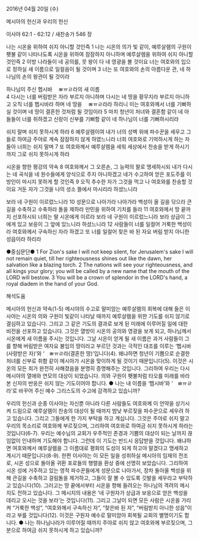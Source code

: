 2016년 04월 20일 (수)

메시아의 헌신과 우리의 헌신



이사야 62:1 - 62:12 / 새찬송가 546 장


나는 시온을 위하여 쉬지 아니할 것인즉
1 나는 시온의 의가 빛 같이, 예루살렘의 구원이 횃불 같이 나타나도록 시온을 위하여 잠잠하지 아니하며 예루살렘을 위하여 쉬지 아니할 것인즉  2 이방 나라들이 네 공의를, 뭇 왕이 다 네 영광을 볼 것이요 너는 여호와의 입으로 정하실 새 이름으로 일컬음이 될 것이며  3 너는 또 여호와의 손의 아름다운 관, 네 하나님의 손의 왕관이 될 것이라

하나님이 주신 헵시바 ㅤㅃㅠㄹ라의 새 이름  
4 다시는 너를 버림받은 자라 부르지 아니하며 다시는 네 땅을 황무지라 부르지 아니하고 오직 너를 헵시바라 하며 네 땅을 ㅤㅃㅠㄹ라라 하리니 이는 여호와께서 너를 기뻐하실 것이며 네 땅이 결혼한 것처럼 될 것임이라 5 마치 청년이 처녀와 결혼함 같이 네 아들들이 너를 취하겠고 신랑이 신부를 기뻐함 같이 네 하나님이 너를 기뻐하시리라

쉬지 말며 쉬지 못하시게 하라 
6 예루살렘이여 내가 너의 성벽 위에 파수꾼을 세우고 그들로 하여금 주야로 계속 잠잠하지 않게 하였느니라 너희 여호와로 기억하시게 하는 자들아 너희는 쉬지 말며 7 또 여호와께서 예루살렘을 세워 세상에서 찬송을 받게 하시기까지 그로 쉬지 못하시게 하라

시온을 향한 평강의 약속
8 여호와께서 그 오른손, 그 능력의 팔로 맹세하시되 내가 다시는 네 곡식을 네 원수들에게 양식으로 주지 아니하겠고 네가 수고하여 얻은 포도주를 이방인이 마시지 못하게 할 것인즉
9 오직 추수한 자가 그것을 먹고 나 여호와를 찬송할 것이요 거둔 자가 그것을 나의 성소 뜰에서 마시리라 하셨느니라

보라 네 구원이 이르렀느니라 
10 성문으로 나아가라 나아가라 백성이 올 길을 닦으라 큰 길을 수축하고 수축하라 돌을 제하라 만민을 위하여 기치를 들라 11 여호와께서 땅 끝까지 선포하시되 너희는 딸 시온에게 이르라 보라 네 구원이 이르렀느니라 보라 상급이 그에게 있고 보응이 그 앞에 있느니라 하셨느니라 12 사람들이 너를 일컬어 거룩한 백성이라 여호와께서 구속하신 자라 하겠고 또 너를 일컬어 찾은 바 된 자요 버림 받지 아니한 성읍이라 하리라

●중심문단● 1 For Zion's sake I will not keep silent, for Jerusalem's sake I will not remain quiet, till her righteousness shines out like the dawn, her salvation like a blazing torch. 2 The nations will see your righteousness, and all kings your glory; you will be called by a new name that the mouth of the LORD will bestow. 3 You will be a crown of splendor in the LORD's hand, a royal diadem in the hand of your God.

해석도움





메시아의 헌신과 약속(1-5)
메시야의 수고로 말미암는 예루살렘의 회복에 대해 들은 이사야는 시온의 의와 구원이 빛같이 나타날 때까지 예루살렘을 위한 기도를 쉬지 않기로 결심하고 있습니다. 그리고 그 같은 기도의 결과로 보게 된 미래에 이루어질 일에 대한 비전을 선포하고 있습니다. 그것은 열방이 시온의 공의와 영광을 보게 되고, 하나님께서 시온에게 새 이름을 주시는 것입니다. 그날 시온이 얻게 될 새 이름은 과거 사람들이 그를 향해 버림받은 여자요 불임의 땅이라고 부르던 것과는 극적인 대조를 이루는 ‘헵시바(사랑받은 자)’와 ‘ㅤㅃㅠㄹ라(결혼한 땅)’입니다(4). 왜냐하면 청년이 기쁨으로 순결한 처녀를 신부로 취함 같이 메시아가 시온을 맞이하게 될 것이기 때문입니다(5). 이것은 시온의 모든 죄가 완전히 사해졌음을 분명히 증명해주는 것입니다. 그리하여 우리는 다시 메시야의 열애와 연모의 대상이 되었습니다. 의와 구원이 횃불처럼 타오를 미래를 바라본 신자의 반응은 쉬지 않는 기도이어야 합니다.
● 나는 내 이름을 ‘헵시바’와 ‘ㅤㅃㅠㄹ라’로 바꾸어 주신 예수 그리스도의 수고에 감격하고 있습니까?

우리의 헌신과 순종
이사야는 자신뿐 아니라 다른 사람들도 여호와께 이 언약을 상기시켜 드림으로 예루살렘이 찬송의 대상이 될 때까지 밤낮 부르짖을 파수꾼으로 세우려 하고 있습니다. 그리고 그들에게 한 가지 부탁을 하고 계십니다. 그것은 주야로 쉬지 말고 우리의 목소리로 여호와께 부르짖으며, 그리하여 여호와로 하여금 쉬지 못하시게 하라는 것입니다(6-7). 우리는 예수님의 교회가 우주적인 존경과 기쁨의 대상이 되는 날까지 끊임없이 인내하며 기도해야 합니다. 그런데 이 기도는 반드시 응답받을 것입니다. 왜냐하면 여호와께서 예루살렘을 그 이름대로 평화의 도성이 되게 하고야 말겠다고 맹세하고 계시기 때문입니다(8-9). 한편 이사야는 이 모든 일을 성취하실 메시아의 임재의 전조로, 시온 성으로 돌아올 귀환 포로들의 행렬을 환상 중에 선명히 보았습니다. 그리하여 시온 성에 거주하고 있는 영적 파수꾼들에게 성문으로 나아가서, 장차 돌아올 백성을 위해 큰길을 수축하고 걸림돌을 제거하고, 그들이 잘 볼 수 있도록 깃발을 세우라고 부탁하고 있습니다(10). 그러고는 땅 끝에서부터 시온을 향해 들려오는 하나님의 격려의 메시지도 전하고 있습니다. 그 메시지의 내용은 ‘네 구원자가 상급과 보응으로 얻은 백성을 데리고 오시는 것을 보라’는 것입니다(11). 그리고 그날이 되면 모든 사람은 시온을 가리켜 “거룩한 백성”, “여호와께서 구속하신 자”, “찾은바 된 자”, “버림받지 아니한 성읍”이라고 부를 것입니다(12). 이것은 구원자 예수로 말미암아 회복될 교회의 별명이기도 합니다.
● 나는 하나님나라가 이루어질 때까지 주야로 쉬지 않고 여호와께 부르짖으며, 그분으로 하여금 쉬지 못하시게 하고 있습니까?